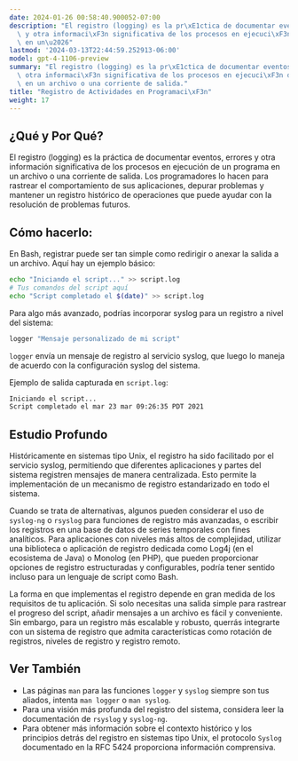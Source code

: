 ```yaml
---
date: 2024-01-26 00:58:40.900052-07:00
description: "El registro (logging) es la pr\xE1ctica de documentar eventos, errores\
  \ y otra informaci\xF3n significativa de los procesos en ejecuci\xF3n de un programa\
  \ en un\u2026"
lastmod: '2024-03-13T22:44:59.252913-06:00'
model: gpt-4-1106-preview
summary: "El registro (logging) es la pr\xE1ctica de documentar eventos, errores y\
  \ otra informaci\xF3n significativa de los procesos en ejecuci\xF3n de un programa\
  \ en un archivo o una corriente de salida."
title: "Registro de Actividades en Programaci\xF3n"
weight: 17
---
```


## ¿Qué y Por Qué?

El registro (logging) es la práctica de documentar eventos, errores y otra información significativa de los procesos en ejecución de un programa en un archivo o una corriente de salida. Los programadores lo hacen para rastrear el comportamiento de sus aplicaciones, depurar problemas y mantener un registro histórico de operaciones que puede ayudar con la resolución de problemas futuros.

## Cómo hacerlo:

En Bash, registrar puede ser tan simple como redirigir o anexar la salida a un archivo. Aquí hay un ejemplo básico:

```Bash
echo "Iniciando el script..." >> script.log
# Tus comandos del script aquí
echo "Script completado el $(date)" >> script.log
```

Para algo más avanzado, podrías incorporar syslog para un registro a nivel del sistema:

```Bash
logger "Mensaje personalizado de mi script"
```

`logger` envía un mensaje de registro al servicio syslog, que luego lo maneja de acuerdo con la configuración syslog del sistema.

Ejemplo de salida capturada en `script.log`:

```Bash
Iniciando el script...
Script completado el mar 23 mar 09:26:35 PDT 2021
```

## Estudio Profundo

Históricamente en sistemas tipo Unix, el registro ha sido facilitado por el servicio syslog, permitiendo que diferentes aplicaciones y partes del sistema registren mensajes de manera centralizada. Esto permite la implementación de un mecanismo de registro estandarizado en todo el sistema.

Cuando se trata de alternativas, algunos pueden considerar el uso de `syslog-ng` o `rsyslog` para funciones de registro más avanzadas, o escribir los registros en una base de datos de series temporales con fines analíticos. Para aplicaciones con niveles más altos de complejidad, utilizar una biblioteca o aplicación de registro dedicada como Log4j (en el ecosistema de Java) o Monolog (en PHP), que pueden proporcionar opciones de registro estructuradas y configurables, podría tener sentido incluso para un lenguaje de script como Bash.

La forma en que implementas el registro depende en gran medida de los requisitos de tu aplicación. Si solo necesitas una salida simple para rastrear el progreso del script, añadir mensajes a un archivo es fácil y conveniente. Sin embargo, para un registro más escalable y robusto, querrás integrarte con un sistema de registro que admita características como rotación de registros, niveles de registro y registro remoto.

## Ver También

- Las páginas `man` para las funciones `logger` y `syslog` siempre son tus aliados, intenta `man logger` o `man syslog`.
- Para una visión más profunda del registro del sistema, considera leer la documentación de `rsyslog` y `syslog-ng`.
- Para obtener más información sobre el contexto histórico y los principios detrás del registro en sistemas tipo Unix, el protocolo `Syslog` documentado en la RFC 5424 proporciona información comprensiva.
